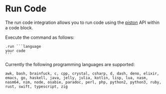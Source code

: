 # Run Code

The run code integration allows you to run code using the [piston](https://github.com/engineer-man/piston) API within a code block.

Execute the command as follows:

```
.run `​`​`language
your code
`​`​`
```

Currently the following programming languages are supported:

```
awk, bash, brainfuck, c, cpp, crystal, csharp, d, dash, deno, elixir, emacs, go, haskell, java, jelly, julia, kotlin, lisp, lua, nasm, nasm64, nim, node, osabie, paradoc, perl, php, python2, python3, ruby, rust, swift, typescript, zig
```